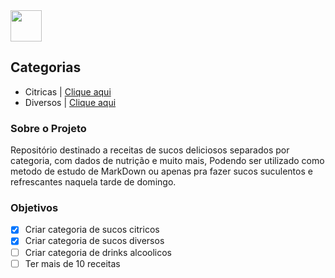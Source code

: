 <img src="https://img.icons8.com/plasticine/2x/orange-juice.png" width="50" height="50">

## Categorias
* Citricas  | [Clique aqui](https://github.com/Juice-Team/juice-recipes/tree/master/citrus)
* Diversos | [Clique aqui](https://github.com/Juice-Team/juice-recipes/tree/master/several)


### Sobre o Projeto
Repositório destinado a receitas de sucos deliciosos separados por categoria, com dados de nutrição e muito mais, Podendo ser utilizado como metodo de estudo de MarkDown ou apenas pra fazer sucos suculentos e refrescantes naquela tarde de domingo.


### Objetivos
- [x] Criar categoria de sucos citricos
- [x] Criar categoria de sucos diversos
- [ ] Criar categoria de drinks alcoolicos
- [ ] Ter mais de 10 receitas

